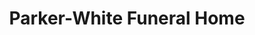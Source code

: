 ---
title: "Parker-White Funeral Home"
url: /ware-shoals/parker-white-funeral-home/
shop: funeral directors
---